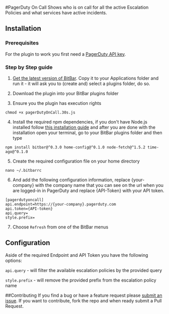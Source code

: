 #PagerDuty On Call
Shows who is on call for all the active Escalation Policies and what services have active incidents.

## Installation
### Prerequisites
For the plugin to work you first need a [PagerDuty API key](https://support.pagerduty.com/hc/en-us/articles/202829310-Generating-an-API-Key).

### Step by Step guide
1. [Get the latest version of BitBar](https://github.com/matryer/bitbar/releases). Copy it to your Applications folder and run it - it will ask you to (create and) select a plugins folder, do so.

2. Download the plugin into your BitBar plugins folder

3. Ensure you the plugin has execution rights

```console
chmod +x pagerDutyOnCall.30s.js
```

4. Install the required npm dependencies, if you don't have Node.js installed follow [this installation guide](https://docs.npmjs.com/getting-started/installing-node) and after you are done with the installation open your terminal, go to your BitBar plugins folder and then type

```console
npm install bitbar@^0.3.0 home-config@^0.1.0 node-fetch@^1.5.2 time-ago@^0.1.0
```

5. Create the required configuration file on your home directory

```console
nano ~/.bitbarrc
```

6. And add the following configuration information, replace {your-company} with the company name that you can see on the url when you are logged-in in PagerDuty and replace {API-Token} with your API token.

```
[pagerdutyoncall]
api.endpoint=https://{your-company}.pagerduty.com
api.token={API-token}
api.query=
style.prefix=
```

7. Choose `Refresh` from one of the BitBar menus

## Configuration
Aside of the required Endpoint and API Token you have the following options:

`api.query` - will filter the available escalation policies by the provided query

`style.prefix` - will remove the provided prefix from the escalation policy name

##Contributing
If you find a bug or have a feature request please [submit an issue](https://github.com/PedroFuentes/bitbar-plugins/issues/new). If you want to contribute, fork the repo and when ready submit a Pull Request.
